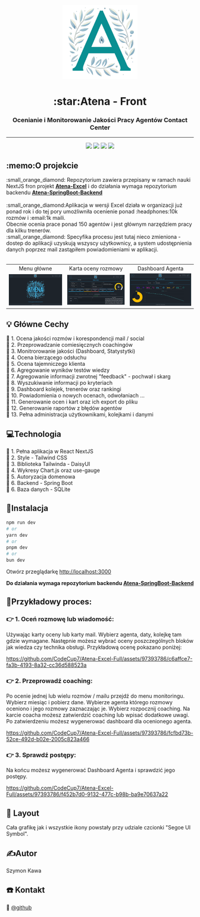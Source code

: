 <div align="center">
<img width=200px height=200px src="https://github.com/CodeCup7/CodeCup7/blob/main/assets/atena/logo.png" alt="Project logo">
</div>

<h1 align="center">:star:Atena - Front</h1>
<h3 align="center">Ocenianie i Monitorowanie Jakości Pracy Agentów Contact Center</h3> 
<hr />

<div align="center">
<img src="https://img.shields.io/badge/next%20js-000000?style=for-the-badge&logo=nextdotjs&logoColor=white">
<img src="https://img.shields.io/badge/Tailwind_CSS-38B2AC?style=for-the-badge&logo=tailwind-css&logoColor=white">
<img src="https://img.shields.io/badge/daisyUI-1ad1a5?style=for-the-badge&logo=daisyui&logoColor=white">
<img src="https://img.shields.io/badge/Chart%20js-FF6384?style=for-the-badge&logo=chartdotjs&logoColor=white">
</div>

<div align="left">
	<h2>:memo:O projekcie</h2>
 	:small_orange_diamond: Repozytorium zawiera przepisany w ramach nauki NextJS fron projekt <a href="https://github.com/CodeCup7/Atena-Excel-Full"><b>Atena-Excel</b></a> i do działania wymaga repozytorium backendu 	<a href="https://github.com/CodeCup7/Atena-SpringBoot-Backend"><b>Atena-SpringBoot-Backend</b></a><br>
	<br>:small_orange_diamond:Aplikacja w wersji Excel działa w organizacji już ponad rok i do tej pory umożliwniła ocenienie ponad :headphones:10k rozmów i :email:1k maili. 
	<br>Obecnie ocenia prace ponad 150 agentów i jest głównym narzędziem pracy dla kilku trenerów.
	<br>:small_orange_diamond: Specyfika procesu jest tutaj nieco zmieniona - dostep do aplikacji uzyskują wszyscy użytkownicy, a system udostępnienia danych poprzez mail zastąpiłem powiadomieniami w aplikacji.
</div>
<br>

<table>
  <tr align="center">
    <td>Menu główne</td>
     <td>Karta oceny rozmowy</td>
     <td>Dashboard Agenta</td>
  </tr>
  <tr align="center">
    <td><img src="https://github.com/CodeCup7/CodeCup7/blob/main/assets/atena-nextjs/main.png"></td>
    <td><img src="https://github.com/CodeCup7/CodeCup7/blob/main/assets/atena-nextjs/karta-oceny.png"></td>
    <td><img src="https://github.com/CodeCup7/CodeCup7/blob/main/assets/atena-nextjs/dashboard.png"></td>
  </tr>
 </table>
 
## :bulb: Główne Cechy

:diamond_shape_with_a_dot_inside: 1. Ocena jakości rozmów i korespondencji mail / social
<br>:diamond_shape_with_a_dot_inside: 2. Przeprowadzanie comiesięcznych coachingów
<br>:diamond_shape_with_a_dot_inside: 3. Monitrorowanie jakości (Dashboard, Statystytki)
<br>:diamond_shape_with_a_dot_inside: 4. Ocena bierzącego odsłuchu
<br>:diamond_shape_with_a_dot_inside: 5. Ocena tajemniczego klienta
<br>:diamond_shape_with_a_dot_inside: 6. Agregowanie wyników testów wiedzy
<br>:diamond_shape_with_a_dot_inside: 7. Agregowanie informacji zwrotnej "feedback" - pochwał i skarg
<br>:diamond_shape_with_a_dot_inside: 8. Wyszukiwanie informacji po kryteriach
<br>:diamond_shape_with_a_dot_inside: 9. Dashboard kolejek, trenerów oraz rankingi
<br>:diamond_shape_with_a_dot_inside: 10. Powiadomienia o nowych ocenach, odwołaniach ...
<br>:diamond_shape_with_a_dot_inside: 11. Generowanie ocen i kart oraz ich export do pliku
<br>:diamond_shape_with_a_dot_inside: 12. Generowanie raportów z błędów agentów
<br>:diamond_shape_with_a_dot_inside: 13. Pełna administracja użytkownikami, kolejkami i danymi

## :computer:Technologia
:small_blue_diamond: 1. Pełna aplikacja w React NextJS
<br>:small_blue_diamond: 2. Style - Tailwind CSS
<br>:small_blue_diamond: 3. Biblioteka Tailwinda - DaisyUI
<br>:small_blue_diamond: 4. Wykresy Chart.js oraz use-gauge
<br>:small_blue_diamond: 5. Autoryzacja domenowa
<br>:small_blue_diamond: 6. Backend - Spring Boot
<br>:small_blue_diamond: 6. Baza danych - SQLite

## :rocket:Instalacja

```bash
npm run dev
# or
yarn dev
# or
pnpm dev
# or
bun dev
```

Otwórz przeglądarkę [http://localhost:3000](http://localhost:3000) 

<b> Do działania wymaga repozytorium backendu <a href="https://github.com/CodeCup7/Atena-SpringBoot-Backend"><b>Atena-SpringBoot-Backend</b></a><br> </b>

## :dart:Przykładowy proces:
### :point_right: 1. Oceń rozmowę lub wiadomość:
Używając karty oceny lub karty mail. Wybierz agenta, daty, kolejkę tam gdzie wymagane. Następnie możesz wybrać oceny poszczególnych bloków jak wiedza czy technika obsługi. Przykładową ocenę pokazano poniżej:

https://github.com/CodeCup7/Atena-Excel-Full/assets/97393786/c6affce7-fa3b-4193-8a32-cc36d588523a

### :point_right: 2. Przeprowadź coaching:
Po ocenie jednej lub wielu rozmów / mailu przejdź do menu monitoringu. Wybierz miesiąc i pobierz dane. Wybierze agenta którego rozmowy oceniono
i jego rozmowy zaznaczając je. Wybierz rozpocznij coaching. Na karcie coacha możesz zatwierdzić coaching lub wpisać dodatkowe uwagi. Po zatwierdzeniu możesz wygenerować dashboard dla ocenionego agenta.

https://github.com/CodeCup7/Atena-Excel-Full/assets/97393786/fcfbd73b-52ce-492d-b02e-2005c823a466

### :point_right: 3. Sprawdź postępy:
Na końcu możesz wygenerować Dashboard Agenta i sprawdzić jego postępy. 

https://github.com/CodeCup7/Atena-Excel-Full/assets/97393786/f452b7d0-9132-477c-b98b-ba9e70637a22

## :art: Layout
Cała grafikę jak i wszystkie ikony powstały przy udziale czcionki "Segoe UI Symbol". 

## ✍️Autor
Szymon Kawa

 ##  :telephone: Kontakt
:link: [@github](https://github.com/CodeCup7) 
